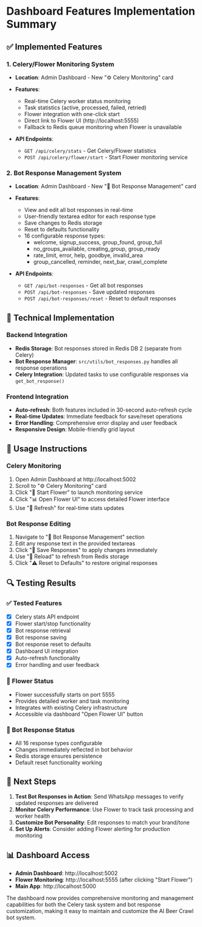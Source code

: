 # Dashboard Features Implementation Summary

## ✅ Implemented Features

### 1. Celery/Flower Monitoring System
- **Location**: Admin Dashboard - New "⚙️ Celery Monitoring" card
- **Features**:
  - Real-time Celery worker status monitoring
  - Task statistics (active, processed, failed, retried)
  - Flower integration with one-click start
  - Direct link to Flower UI (http://localhost:5555)
  - Fallback to Redis queue monitoring when Flower is unavailable

- **API Endpoints**:
  - `GET /api/celery/stats` - Get Celery/Flower statistics
  - `POST /api/celery/flower/start` - Start Flower monitoring service

### 2. Bot Response Management System
- **Location**: Admin Dashboard - New "💬 Bot Response Management" card
- **Features**:
  - View and edit all bot responses in real-time
  - User-friendly textarea editor for each response type
  - Save changes to Redis storage
  - Reset to defaults functionality
  - 16 configurable response types:
    - welcome, signup_success, group_found, group_full
    - no_groups_available, creating_group, group_ready
    - rate_limit, error, help, goodbye, invalid_area
    - group_cancelled, reminder, next_bar, crawl_complete

- **API Endpoints**:
  - `GET /api/bot-responses` - Get all bot responses
  - `POST /api/bot-responses` - Save updated responses
  - `POST /api/bot-responses/reset` - Reset to default responses

## 🔧 Technical Implementation

### Backend Integration
- **Redis Storage**: Bot responses stored in Redis DB 2 (separate from Celery)
- **Bot Response Manager**: `src/utils/bot_responses.py` handles all response operations
- **Celery Integration**: Updated tasks to use configurable responses via `get_bot_response()`

### Frontend Integration
- **Auto-refresh**: Both features included in 30-second auto-refresh cycle
- **Real-time Updates**: Immediate feedback for save/reset operations
- **Error Handling**: Comprehensive error display and user feedback
- **Responsive Design**: Mobile-friendly grid layout

## 🚀 Usage Instructions

### Celery Monitoring
1. Open Admin Dashboard at http://localhost:5002
2. Scroll to "⚙️ Celery Monitoring" card
3. Click "🌸 Start Flower" to launch monitoring service
4. Click "📊 Open Flower UI" to access detailed Flower interface
5. Use "🔄 Refresh" for real-time stats updates

### Bot Response Editing
1. Navigate to "💬 Bot Response Management" section
2. Edit any response text in the provided textareas
3. Click "💾 Save Responses" to apply changes immediately
4. Use "🔄 Reload" to refresh from Redis storage
5. Click "⚠️ Reset to Defaults" to restore original responses

## 🔍 Testing Results

### ✅ Tested Features
- [x] Celery stats API endpoint
- [x] Flower start/stop functionality
- [x] Bot response retrieval
- [x] Bot response saving
- [x] Bot response reset to defaults
- [x] Dashboard UI integration
- [x] Auto-refresh functionality
- [x] Error handling and user feedback

### 🌸 Flower Status
- Flower successfully starts on port 5555
- Provides detailed worker and task monitoring
- Integrates with existing Celery infrastructure
- Accessible via dashboard "Open Flower UI" button

### 💬 Bot Response Status
- All 16 response types configurable
- Changes immediately reflected in bot behavior
- Redis storage ensures persistence
- Default reset functionality working

## 🎯 Next Steps

1. **Test Bot Responses in Action**: Send WhatsApp messages to verify updated responses are delivered
2. **Monitor Celery Performance**: Use Flower to track task processing and worker health
3. **Customize Bot Personality**: Edit responses to match your brand/tone
4. **Set Up Alerts**: Consider adding Flower alerting for production monitoring

## 📊 Dashboard Access
- **Admin Dashboard**: http://localhost:5002
- **Flower Monitoring**: http://localhost:5555 (after clicking "Start Flower")
- **Main App**: http://localhost:5000

The dashboard now provides comprehensive monitoring and management capabilities for both the Celery task system and bot response customization, making it easy to maintain and customize the AI Beer Crawl bot system.
